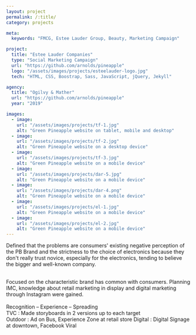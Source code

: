 ```yaml
---
layout: project
permalink: /:title/
category: projects

meta:
  keywords: "FMCG, Estee Lauder Group, Beauty, Marketing Campaign"

project:
  title: "Estee Lauder Companies"
  type: "Social Marketing Campaign"
  url: "https://github.com/arnolds/pineapple"
  logo: "/assets/images/projects/esteelauder-logo.jpg"
  tech: "HTML, CSS, Boostrap, Sass, JavaScript, jQuery, Jekyll"

agency:
  title: "Ogilvy & Mather"
  url: "https://github.com/arnolds/pineapple"
  year: "2019"

images:
  - image:
    url: "/assets/images/projects/tf-1.jpg"
    alt: "Green Pineapple website on tablet, mobile and desktop"
  - image:
    url: "/assets/images/projects/tf-2.jpg"
    alt: "Green Pineapple website on a desktop device"
  - image:
    url: "/assets/images/projects/tf-3.jpg"
    alt: "Green Pineapple website on a mobile device"
  - image:
    url: "/assets/images/projects/dar-5.jpg"
    alt: "Green Pineapple website on a mobile device"
  - image:
    url: "/assets/images/projects/dar-4.png"
    alt: "Green Pineapple website on a mobile device"
  - image:
    url: "/assets/images/projects/el-1.jpg"
    alt: "Green Pineapple website on a mobile device"
  - image:
    url: "/assets/images/projects/el-2.jpg"
    alt: "Green Pineapple website on a mobile device"
---
```

<p>Defined that the problems are consumers' existing negative perception of the PB Brand and the strictness to the choice of electronics because they don't really trust novice, especially for the electronics, tending to believe the bigger and well-known company.</p><br>Focused on the characteristic brand has common with consumers. Planning IMC, knowledge about retail marketing in display and digital marketing through Instagram were gained. <br><br>Recognition – Experience – Spreading 
<br>TVC  : Made storyboards in 2 versions up to each target
<br>Outdoor  :  Ad on Bus, Experience Zone at retail store  
Digital  : Digital Signage at downtown, Facebook Viral 

